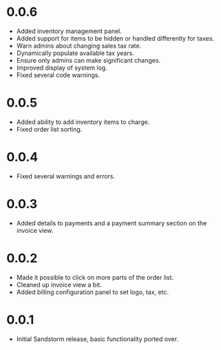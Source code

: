 # 0.0.6

- Added inventory management panel.
- Added support for items to be hidden or handled differently for taxes.
- Warn admins about changing sales tax rate.
- Dynamically populate available tax years.
- Ensure only admins can make significant changes.
- Improved display of system log.
- Fixed several code warnings.

# 0.0.5

- Added ability to add inventory items to charge.
- Fixed order list sorting.

# 0.0.4

- Fixed several warnings and errors.

# 0.0.3

- Added details to payments and a payment summary section on the invoice view.

# 0.0.2

- Made it possible to click on more parts of the order list.
- Cleaned up invoice view a bit.
- Added billing configuration panel to set logo, tax, etc.

# 0.0.1

- Initial Sandstorm release, basic functionality ported over.